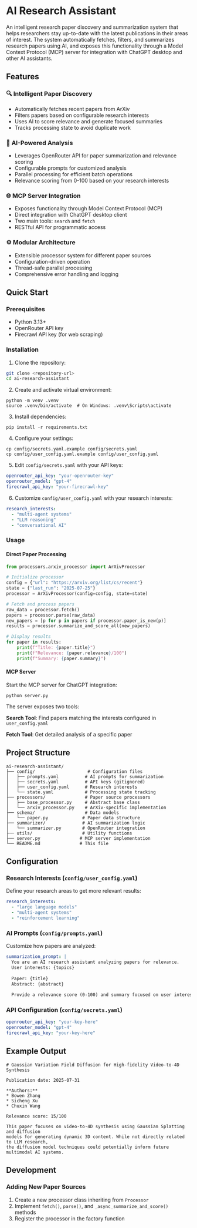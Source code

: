 # AI Research Assistant

An intelligent research paper discovery and summarization system that helps researchers stay up-to-date with the latest publications in their areas of interest. The system automatically fetches, filters, and summarizes research papers using AI, and exposes this functionality through a Model Context Protocol (MCP) server for integration with ChatGPT desktop and other AI assistants.

## Features

### 🔍 **Intelligent Paper Discovery**
- Automatically fetches recent papers from ArXiv
- Filters papers based on configurable research interests
- Uses AI to score relevance and generate focused summaries
- Tracks processing state to avoid duplicate work

### 🤖 **AI-Powered Analysis**
- Leverages OpenRouter API for paper summarization and relevance scoring
- Configurable prompts for customized analysis
- Parallel processing for efficient batch operations
- Relevance scoring from 0-100 based on your research interests

### 🌐 **MCP Server Integration**
- Exposes functionality through Model Context Protocol (MCP)
- Direct integration with ChatGPT desktop client
- Two main tools: `search` and `fetch`
- RESTful API for programmatic access

### ⚙️ **Modular Architecture**
- Extensible processor system for different paper sources
- Configuration-driven operation
- Thread-safe parallel processing
- Comprehensive error handling and logging

## Quick Start

### Prerequisites
- Python 3.13+
- OpenRouter API key
- Firecrawl API key (for web scraping)

### Installation

1. Clone the repository:
```bash
git clone <repository-url>
cd ai-research-assistant
```


2. Create and activate virtual environment:
```shell script
python -m venv .venv
source .venv/bin/activate  # On Windows: .venv\Scripts\activate
```


3. Install dependencies:
```shell script
pip install -r requirements.txt
```


4. Configure your settings:
```shell script
cp config/secrets.yaml.example config/secrets.yaml
cp config/user_config.yaml.example config/user_config.yaml
```


5. Edit `config/secrets.yaml` with your API keys:
```yaml
openrouter_api_key: "your-openrouter-key"
openrouter_model: "gpt-4"
firecrawl_api_key: "your-firecrawl-key"
```


6. Customize `config/user_config.yaml` with your research interests:
```yaml
research_interests:
  - "multi-agent systems"
  - "LLM reasoning"
  - "conversational AI"
```


### Usage

#### Direct Paper Processing
```python
from processors.arxiv_processor import ArXivProcessor

# Initialize processor
config = {"url": "https://arxiv.org/list/cs/recent"}
state = {"last_run": "2025-07-25"}
processor = ArXivProcessor(config=config, state=state)

# Fetch and process papers
raw_data = processor.fetch()
papers = processor.parse(raw_data)
new_papers = [p for p in papers if processor.paper_is_new(p)]
results = processor.summarize_and_score_all(new_papers)

# Display results
for paper in results:
    print(f"Title: {paper.title}")
    print(f"Relevance: {paper.relevance}/100")
    print(f"Summary: {paper.summary}")
```


#### MCP Server
Start the MCP server for ChatGPT integration:
```shell script
python server.py
```


The server exposes two tools:

**Search Tool**: Find papers matching the interests configured in `user_config.yaml`

**Fetch Tool**: Get detailed analysis of a specific paper

## Project Structure

```
ai-research-assistant/
├── config/                    # Configuration files
│   ├── prompts.yaml          # AI prompts for summarization
│   ├── secrets.yaml          # API keys (gitignored)
│   ├── user_config.yaml      # Research interests
│   └── state.yaml            # Processing state tracking
├── processors/               # Paper source processors
│   ├── base_processor.py     # Abstract base class
│   └── arxiv_processor.py    # ArXiv-specific implementation
├── schema/                   # Data models
│   └── paper.py             # Paper data structure
├── summarizer/              # AI summarization logic
│   └── summarizer.py        # OpenRouter integration
├── utils/                   # Utility functions
├── server.py               # MCP server implementation
└── README.md               # This file
```


## Configuration

### Research Interests (`config/user_config.yaml`)
Define your research areas to get more relevant results:
```yaml
research_interests:
  - "large language models"
  - "multi-agent systems"
  - "reinforcement learning"
```


### AI Prompts (`config/prompts.yaml`)
Customize how papers are analyzed:
```yaml
summarization_prompt: |
  You are an AI research assistant analyzing papers for relevance.
  User interests: {topics}
  
  Paper: {title}
  Abstract: {abstract}
  
  Provide a relevance score (0-100) and summary focused on user interests.
```


### API Configuration (`config/secrets.yaml`)
```yaml
openrouter_api_key: "your-key-here"
openrouter_model: "gpt-4"
firecrawl_api_key: "your-key-here"
```


## Example Output

```
# Gaussian Variation Field Diffusion for High-fidelity Video-to-4D Synthesis

Publication date: 2025-07-31

**Authors:**
* Bowen Zhang
* Sicheng Xu
* Chuxin Wang

Relevance score: 15/100

This paper focuses on video-to-4D synthesis using Gaussian Splatting and diffusion 
models for generating dynamic 3D content. While not directly related to LLM research, 
the diffusion model techniques could potentially inform future multimodal AI systems.
```


## Development

### Adding New Paper Sources
1. Create a new processor class inheriting from `Processor`
2. Implement `fetch()`, `parse()`, and `_async_summarize_and_score()` methods
3. Register the processor in the factory function


